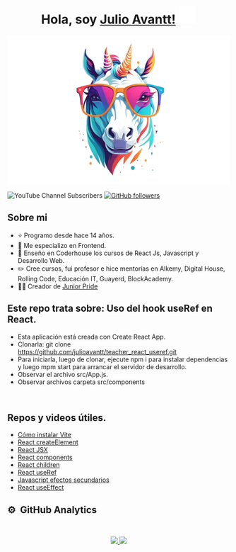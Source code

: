 <div align="center">
<h1 align="center">Hola, soy <a href="https://www.youtube.com/@juniorpride">Julio Avantt!</a> <img src="https://github.com/Kathryn-Jie/Kathryn-Jie/blob/main/wave.gif" width="40px" /></h1>
 
</div>
<p align="center">
 <img src="https://github.com/julioavantt/julioavantt/blob/main/unicorn-with-glasses.png">
</p>

![YouTube Channel Subscribers](https://img.shields.io/youtube/channel/subscribers/UC38RutKRyCUHZ866mTNkUAw?link=https%3A%2F%2Fyoutube.com%2F%40juniorpride)
[![GitHub followers](https://img.shields.io/github/followers/julioavantt?style=social)](https://github.com/julioavantt)

## Sobre mi

-  ⭐ Programo desde hace 14 años.
-  📲 Me especializo en Frontend.
-  🎥 Enseño en Coderhouse los cursos de React Js, Javascript y Desarrollo Web.
-  ✏️ Cree cursos, fui profesor e hice mentorías en Alkemy, Digital House, Rolling Code, Educación IT, Guayerd, BlockAcademy.
-  🧑‍🏫 Creador de [Junior Pride](https://www.youtube.com/@juniorpride)
   <br>

## Este repo trata sobre: Uso del hook useRef en React.

-  Esta aplicación está creada con Create React App.
-  Clonarla: git clone https://github.com/julioavantt/teacher_react_useref.git
-  Para iniciarla, luego de clonar, ejecute npm i para instalar dependencias y luego mpm start para arrancar el servidor de desarrollo.
-  Observar el archivo src/App.js.
-  Observar archivos carpeta src/components

<br>

## Repos y videos útiles.

-  [Cómo instalar Vite](https://www.youtube.com/watch?v=jcKoP-FvPsY&ab_channel=JuniorPride)
-  [React createElement](https://github.com/julioavantt/teacher_react_create_element)
-  [React JSX](https://github.com/julioavantt/teacher_react_jsx_basic)
-  [React components](https://github.com/julioavantt/teacher_react_components)
-  [React children](https://github.com/julioavantt/teacher_react_children)
-  [React useRef](https://github.com/julioavantt/teacher_react_useref)
-  [Javascript efectos secundarios](https://github.com/julioavantt/teacher_js_side_effects)
-  [React useEffect](https://github.com/julioavantt/teacher_react_useeffect)
   <br>

## ⚙️ &nbsp;GitHub Analytics

<br>
<p align="center">
<a href="https://github.com/ArisGuimera">
  <img height="180em" src="https://github-readme-stats-eight-theta.vercel.app/api?username=julioavantt&show_icons=true&theme=algolia&include_all_commits=true&count_private=true"/>
  <img height="180em" src="https://github-readme-stats-eight-theta.vercel.app/api/top-langs/?username=julioavantt&layout=compact&langs_count=8&theme=algolia"/>
</a>
</p>
